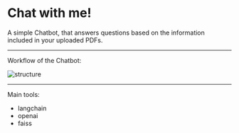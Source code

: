 # Chat with me!
A simple Chatbot, that answers questions based on the information included in your uploaded PDFs.

---------------------------------------------------------------------------
Workflow of the Chatbot:

![structure](https://github.com/nikmusi/pdf_chatbot/assets/92788466/bcda0596-c092-4e47-937f-567b4243efbd)

---------------------------------------------------------------------------
Main tools:

+ langchain
+ openai
+ faiss
